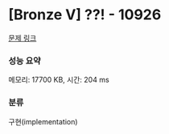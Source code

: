 # [Bronze V] ??! - 10926 

[문제 링크](https://www.acmicpc.net/problem/10926) 

### 성능 요약

메모리: 17700 KB, 시간: 204 ms

### 분류

구현(implementation)

